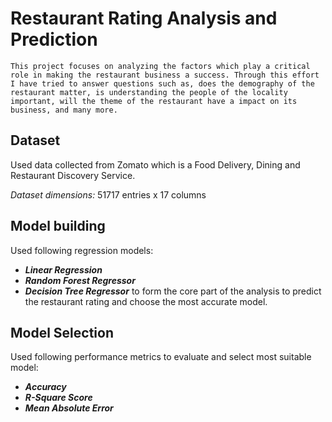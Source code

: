 # Restaurant Rating Analysis and Prediction
    This project focuses on analyzing the factors which play a critical role in making the restaurant business a success. Through this effort I have tried to answer questions such as, does the demography of the restaurant matter, is understanding the people of the locality important, will the theme of the restaurant have a impact on its business, and many more.

## Dataset
Used data collected from Zomato which is a Food Delivery, Dining and Restaurant Discovery Service.

*Dataset dimensions:*  51717 entries x 17 columns

## Model building
Used following regression models: 
- ***Linear Regression***
- ***Random Forest Regressor***
- ***Decision Tree Regressor*** 
to form the core part of the analysis to predict the restaurant rating and choose the most accurate model.

## Model Selection
Used following performance metrics to evaluate and select most suitable model:
- ***Accuracy***
- ***R-Square Score***
- ***Mean Absolute Error***